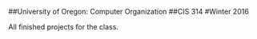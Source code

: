 ##University of Oregon: Computer Organization
##CIS 314
#Winter 2016

All finished projects for the class.
